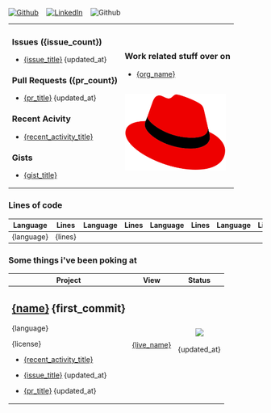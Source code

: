 <a href="{github_url}" target="_blank"><img alt="Github" src="https://img.shields.io/badge/GitHub-%2312100E.svg?&style=for-the-badge&logo=Github&logoColor=white" /></a> &nbsp;&nbsp; <a href="{linkedin_url}" target="_blank"><img alt="LinkedIn" src="https://img.shields.io/badge/linkedin-%230077B5.svg?&style=for-the-badge&logo=linkedin&logoColor=white" /></a> &nbsp;&nbsp; <img alt="Github" src="https://img.shields.io/badge/Last%20Updated-{last_updated}-brightgreen" height='28'/>

<table>
  <tr>
    <td>
      <h3>Issues ({issue_count})</h3>
      <ul><issues><li><a href='{issue_url}'>{issue_title}</a> {updated_at}</li></issues></ul>
      <h3>Pull Requests ({pr_count})</h3>
      <ul><prs><li><a href='{pr_url}'>{pr_title}</a> {updated_at}</li></prs></ul>
      <h3>Recent Acivity</h3>
      <ul><recent><li><a href='{recent_activity_url}'>{recent_activity_title}</a></li></recent></ul>
      <h3>Gists</h3>
      <ul><gists><li><a href='{gist_url}'>{gist_title}</a></li></gists></ul>
    </td>
    <td>
      <h3>Work related stuff over on</h3>
      <ul><orgs><li><a href='{org_url}'>{org_name}</a></li></orgs></ul>
      <br/><img alt="Redhat" width='200px' src="https://github.com/dmzoneill/dmzoneill/blob/main/images/redhat.svg?raw=true" />      
    </td>
  </tr>
</table>

<h3>Lines of code</h3>    
<table>
  <thead>
    <tr>
      <th>Language</th>
      <th>Lines</th>
      <th>Language</th>
      <th>Lines</th>
      <th>Language</th>
      <th>Lines</th>
      <th>Language</th>
      <th>Lines</th>
    </tr>
  </thead>
  <tbody>
    <tr><langs><td>{language}</td><td>{lines}</td></langs></tr>
  </tbody>
</table>

### Some things i've been poking at

<table width='100%' style='width:100%'>
  <thead>
    <tr>
      <th>Project</th>
      <th>View</th>
      <th>Status</th>
    </tr>
  </thead>
  <tbody>
    <repos>
        <tr>
            <td>
              <p><h2><a href='{html_url}' title='{name}'>{name}</a> {first_commit}</h2></p><p>{language}</p>
              <p>{license}</p>
              <p><ul><recent><li><a href='{recent_activity_url}'>{recent_activity_title}</a></li></recent></ul></p>
              <p><ul><issues><li><a href='{issue_url}'>{issue_title}</a> {updated_at}</li></issues></ul></p>
              <p><ul><prs><li><a href='{pr_url}'>{pr_title}</a> {updated_at}</li></prs></ul></p>
            </td>
            <td>
              <p><a href='{live_url}' title='{live_name}'>{live_name}</a></p>
            </td>
            <td align="center">
              <a href='https://github.com/dmzoneill/{name}/actions'><img src='{badge}'/></a>
              <p>{updated_at}</p>
            </td>
        </tr>
    </repos>
  </tbody>
</table>

